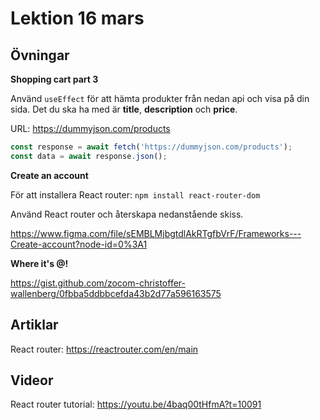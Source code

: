 # Lektion 16 mars

## Övningar

**Shopping cart part 3**

Använd `useEffect` för att hämta produkter från nedan api och visa på din sida. Det du ska ha med är **title**, **description** och **price**.

URL: https://dummyjson.com/products

```javascript
const response = await fetch('https://dummyjson.com/products');
const data = await response.json();
```

**Create an account**

För att installera React router: `npm install react-router-dom`

Använd React router och återskapa nedanstående skiss.

https://www.figma.com/file/sEMBLMjbgtdlAkRTgfbVrF/Frameworks---Create-account?node-id=0%3A1

**Where it's @!**

https://gist.github.com/zocom-christoffer-wallenberg/0fbba5ddbbcefda43b2d77a596163575

## Artiklar

React router: https://reactrouter.com/en/main

## Videor

React router tutorial: https://youtu.be/4baq00tHfmA?t=10091
